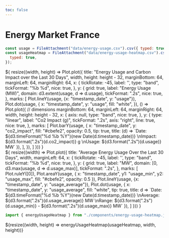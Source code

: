 ```yaml
---
toc: false
---
```


<div>
  <h1>Energy Market France</h1>
</div>

```js
const usage = FileAttachment("data/energy-usage.csv").csv({ typed: true });
const usageHeatmap = FileAttachment("data/energy-usage-heatmap.csv").csv({
  typed: true,
});
```

<div class="grid grid-cols-1" style="grid-auto-rows: 504px;">
  <div class="card">
  ${
    resize((width, height) => Plot.plot({
      title: "Energy Usage and Carbon Impact over the Last 30 Days",
      width, 
      height: height - 32,
      marginBottom: 64,
      marginLeft: 64,
      marginRight: 64,
      x: {
        tickRotate: -45,
        label: '',
        type: "band",
        tickFormat: "%b %d",
        nice: true,
      },
      y: {
        grid: true,
        label: "Energy Usage (MW)",
        domain: d3.extent(usage, d => d.usage),
        tickFormat: ".2s",
        nice: true,
      },
      marks: [
        Plot.lineY(usage, {x: "timestamp_date", y: "usage"}),
        Plot.dot(usage, {
          x: "timestamp_date",
          y: "usage",
          fill: "white", 
        }),
        () => Plot.plot({
          // dimensions
          marginBottom: 64,
          marginLeft: 64,
          marginRight: 64,
          width,
          height: height - 32,
          x: {
            axis: null,
            type: "band",
            nice: true,
          },
          y: {
            type: "linear",
            label: "Co2 Impact (g)",
            tickFormat: ".2s",
            axis: "right",
            line: true,
            nice: true,
          },
          marks: [
            Plot.barY(usage, {
              x: "timestamp_date",
              y: "co2_impact",
              fill: "#cbefe2",
              opacity: 0.5,
              tip: true,
              title: (d) => `Date: ${d3.timeFormat("%d %b %Y")(new Date(d.timestamp_date))}
              \nImpact: ${d3.format(".2s")(d.co2_impact)} g
              \nUsage: ${d3.format(".2s")(d.usage)} MW`
            }),
          ],
        }),
      ]
    }))
  }</div>
</div>

<div class="grid grid-cols-1" style="grid-auto-rows: 504px;">
  <div class="card">
  ${
    resize((width) => Plot.plot({
      title: "Average Energy Usage Over the Last 30 Days",
      width,
      marginLeft: 64,
      x: {
        tickRotate: -45,
        label: '',
        type: "band",
        tickFormat: "%b %d",
        nice: true,
      },
      y: {
        grid: true,
        label: "MW",
        domain: [0, d3.max(usage, d => d.usage_max)],
        tickFormat: ".2s",
      },
      marks: [
        Plot.ruleY([0]),
        Plot.areaY(usage, {
          x: "timestamp_date",
          y1: "usage_min", 
          y2: "usage_max",
          fill: "#cbefe2",
          opacity: 0.5
        }),
        Plot.lineY(usage, {x: "timestamp_date", y: "usage_average"}),
        Plot.dot(usage, {
          x: "timestamp_date",
          y: "usage_average",
          fill: "white", 
          tip: true,
          title: d => `Date: ${d3.timeFormat("%d %b %Y")(new Date(d.timestamp_date))}
          \nAverage: ${d3.format(".2s")(d.usage_average)} MW
          \nRange: ${d3.format(".2s")(d.usage_min)} - ${d3.format(".2s")(d.usage_max)} MW`
        }),
      ]
    }))
  }</div>
</div>

```js
import { energyUsageHeatmap } from "./components/energy-usage-heatmap.js";
```

<div class="grid grid-cols-1" style="grid-auto-rows: 504px;">
  <div class="card">
    ${resize((width, height) => energyUsageHeatmap(usageHeatmap, width, height))}
  </div>
</div>
